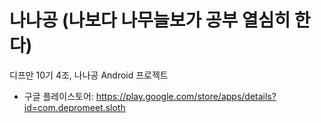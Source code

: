 # 나나공 (나보다 나무늘보가 공부 열심히 한다)

디프만 10기 4조, 나나공 Android 프로젝트

- 구글 플레이스토어: https://play.google.com/store/apps/details?id=com.depromeet.sloth
